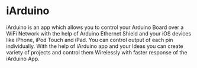 iArduino
========

 iArduino is an app which allows you to control your Arduino Board over a WiFi Network with the help of Arduino Ethernet Shield and your iOS devices like iPhone, iPod Touch and iPad. You can control output of each pin individually. With the help of iArduino app and your Ideas you can create variety of projects and control them Wirelessly with faster response of the iArduino App.
